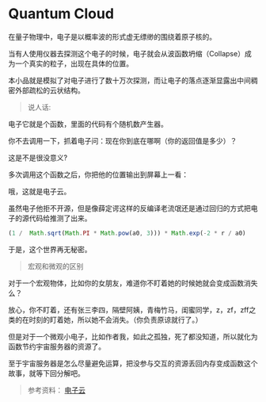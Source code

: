 # Quantum Cloud

在量子物理中，电子是以概率波的形式虚无缥缈的围绕着原子核的。

当有人使用仪器去探测这个电子的时候，电子就会从波函数坍缩（Collapse）成为一个真实的粒子，出现在具体的位置。

本小品就是模拟了对电子进行了数十万次探测，而让电子的落点逐渐显露出中间稠密外部疏松的云状结构。


> 说人话: 

电子它就是个函数，里面的代码有个随机数产生器。

你不去调用一下，抓着电子问：现在你到底在哪啊（你的返回值是多少）？ 

这是不是很没意义?

多次调用这个函数之后，你把他的位置输出到屏幕上一看：

哦，这就是电子云。

虽然电子他拒不开源，但是像薛定谔这样的反编译老流氓还是通过回归的方式把电子的源代码给推测了出来。

```javascript 
(1 /  Math.sqrt(Math.PI * Math.pow(a0, 3))) * Math.exp(-2 * r / a0)
```

于是，这个世界再无秘密。

> 宏观和微观的区别

对于一个宏观物体，比如你的女朋友，难道你不盯着她的时候她就会变成函数消失么？

放心，你不盯着，还有张三李四，隔壁阿姨，青梅竹马，闺蜜同学，z，zf，zff之类的在时刻的盯着她，所以她不会消失。（你负责原谅就行了。）

但是对于一个微观小电子，比如作者我，如此之孤独，死了都没知道，所以就化为函数节约宇宙服务器的资源了。

至于宇宙服务器是怎么尽量避免运算，把没参与交互的资源丢回内存变成函数这个故事，就等下回分解吧。

> 参考资料： [电子云](https://zh.wikipedia.org/wiki/%E7%94%B5%E5%AD%90%E4%BA%91/) 

